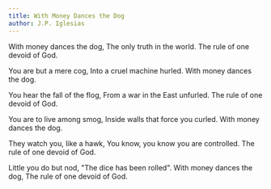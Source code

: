 ```yaml
---
title: With Money Dances the Dog
author: J.P. Iglesias
---
```


With money dances the dog,
The only truth in the world.
The rule of one devoid of God.

You are but a mere cog,
Into a cruel machine hurled.
With money dances the dog.

You hear the fall of the flog,
From a war in the East unfurled.
The rule of one devoid of God.

You are to live among smog,
Inside walls that force you curled.
With money dances the dog.

They watch you, like a hawk,
You know, you know you are controlled.
The rule of one devoid of God.

Little you do but nod,
"The dice has been rolled".
With money dances the dog,
The rule of one devoid of God.